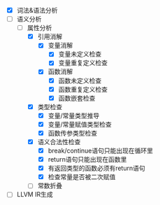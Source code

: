 - [x] 词法&语法分析
- [ ] 语义分析
    - [ ] 属性分析
        - [x] 引用消解
            - [x] 变量消解
                - [x] 变量未定义检查
                - [x] 变量重复定义检查
            - [x] 函数消解
                - [x] 函数未定义检查
                - [x] 函数重复定义检查
                - [x] 函数嵌套检查
        - [x] 类型检查
            - [x] 变量/常量类型推导
            - [x] 变量/常量赋值类型检查
            - [x] 函数传参类型检查
        - [x] 语义合法性检查
            - [x] break/continue语句只能出现在循环里
            - [x] return语句只能出现在函数里
            - [x] 有返回类型的函数必须有return语句
            - [x] 检查常量是否被二次赋值
        - [ ] 常数折叠
- [ ] LLVM IR生成